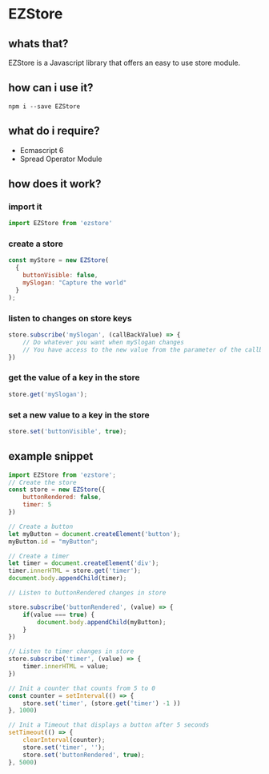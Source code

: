 # EZStore
## whats that?
EZStore is a Javascript library that offers an easy to use store module.

## how can i use it?
```
npm i --save EZStore
```

## what do i require?

* Ecmascript 6
* Spread Operator Module

## how does it work?

### import it

```javascript
import EZStore from 'ezstore'
```

### create a store

```javascript
const myStore = new EZStore(
  { 
    buttonVisible: false,
    mySlogan: "Capture the world"
  }
);
```

### listen to changes on store keys
```javascript
store.subscribe('mySlogan', (callBackValue) => {
    // Do whatever you want when mySlogan changes
    // You have access to the new value from the parameter of the callback function ( callBackValue )
})
```

### get the value of a key in the store
```javascript
store.get('mySlogan');
```

### set a new value to a key in the store
```javascript
store.set('buttonVisible', true);
```

## example snippet

```javascript
import EZStore from 'ezstore';
// Create the store
const store = new EZStore({
    buttonRendered: false,
    timer: 5
})

// Create a button
let myButton = document.createElement('button');
myButton.id = "myButton";

// Create a timer
let timer = document.createElement('div');
timer.innerHTML = store.get('timer');
document.body.appendChild(timer);

// Listen to buttonRendered changes in store

store.subscribe('buttonRendered', (value) => {
    if(value === true) {
        document.body.appendChild(myButton);
    }
})

// Listen to timer changes in store
store.subscribe('timer', (value) => {
    timer.innerHTML = value;
})

// Init a counter that counts from 5 to 0
const counter = setInterval(() => {
    store.set('timer', (store.get('timer') -1 ))
}, 1000)

// Init a Timeout that displays a button after 5 seconds
setTimeout(() => {
    clearInterval(counter);
    store.set('timer', '');
    store.set('buttonRendered', true);
}, 5000)

```
